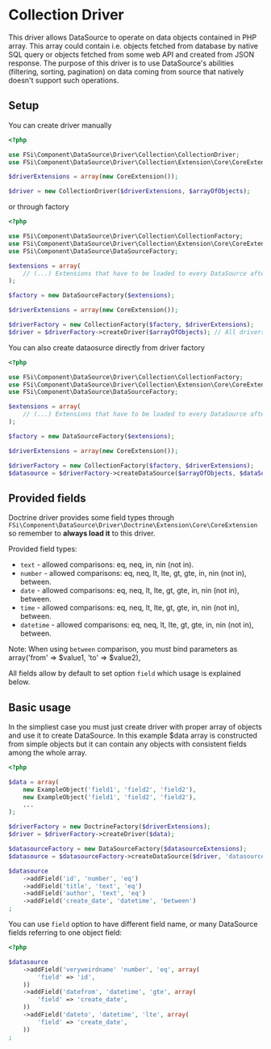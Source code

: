 # Collection Driver #

This driver allows DataSource to operate on data objects contained in PHP array. This array could contain i.e. objects fetched
from database by native SQL query or objects fetched from some web API and created from JSON response. The purpose of this driver
is to use DataSource's abilities (filtering, sorting, pagination) on data coming from source that natively doesn't support such
operations.

## Setup ##

You can create driver manually

``` php
<?php

use FSi\Component\DataSource\Driver\Collection\CollectionDriver;
use FSi\Component\DataSource\Driver\Collection\Extension\Core\CoreExtension;

$driverExtensions = array(new CoreExtension());

$driver = new CollectionDriver($driverExtensions, $arrayOfObjects);

```

or through factory

``` php
<?php

use FSi\Component\DataSource\Driver\Collection\CollectionFactory;
use FSi\Component\DataSource\Driver\Collection\Extension\Core\CoreExtension;
use FSi\Component\DataSource\DataSourceFactory;

$extensions = array(
    // (...) Extensions that have to be loaded to every DataSource after creation.
);

$factory = new DataSourceFactory($extensions);

$driverExtensions = array(new CoreExtension());

$driverFactory = new CollectionFactory($factory, $driverExtensions);
$driver = $driverFactory->createDriver($arrayOfObjects); // All drivers created this way will have same set of $driverExtensions loaded.

```

You can also create dataosurce directly from driver factory

``` php
<?php

use FSi\Component\DataSource\Driver\Collection\CollectionFactory;
use FSi\Component\DataSource\Driver\Collection\Extension\Core\CoreExtension;
use FSi\Component\DataSource\DataSourceFactory;

$extensions = array(
    // (...) Extensions that have to be loaded to every DataSource after creation.
);

$factory = new DataSourceFactory($extensions);

$driverExtensions = array(new CoreExtension());

$driverFactory = new CollectionFactory($factory, $driverExtensions);
$datasource = $driverFactory->createDataSource($arrayOfObjects, $dataSourceName); // All drivers created this way will have same set of $driverExtensions loaded.

```

## Provided fields ##

Doctrine driver provides some field types through ``FSi\Component\DataSource\Driver\Doctrine\Extension\Core\CoreExtension``
so remember to **always load it** to this driver.

Provided field types:

* ``text`` - allowed comparisons: eq, neq, in, nin (not in).
* ``number`` - allowed comparisons: eq, neq, lt, lte, gt, gte, in, nin (not in), between.
* ``date`` - allowed comparisons: eq, neq, lt, lte, gt, gte, in, nin (not in), between.
* ``time`` - allowed comparisons: eq, neq, lt, lte, gt, gte, in, nin (not in), between.
* ``datetime`` - allowed comparisons: eq, neq, lt, lte, gt, gte, in, nin (not in), between.

Note: When using ``between`` comparison, you must bind parameters as array('from' => $value1, 'to' => $value2), 

All fields allow by default to set option ``field`` which usage is explained below.

## Basic usage ##

In the simpliest case you must just create driver with proper array of objects and use it to create DataSource. In this example
$data array is constructed from simple objects but it can contain any objects with consistent fields among the whole array.

``` php
<?php

$data = array(
    new ExampleObject('field1', 'field2', 'field2'),
    new ExampleObject('field1', 'field2', 'field2'),
    ...
);

$driverFactory = new DoctrineFactory($driverExtensions);
$driver = $driverFactory->createDriver($data);

$datasourceFactory = new DataSourceFactory($datasourceExtensions);
$datasource = $datasourceFactory->createDataSource($driver, 'datasource_name');

$datasource
    ->addField('id', 'number', 'eq')
    ->addField('title', 'text', 'eq')
    ->addField('author', 'text', 'eq')
    ->addField('create_date', 'datetime', 'between')
;
```

You can use ``field`` option to have different field name, or many DataSource fields referring to one object field:

``` php
<?php

$datasource
    ->addField('veryweirdname' 'number', 'eq', array(
        'field' => 'id',
    ))
    ->addField('datefrom', 'datetime', 'gte', array(
        'field' => 'create_date',
    ))
    ->addField('dateto', 'datetime', 'lte', array(
        'field' => 'create_date',
    ))
;
```
